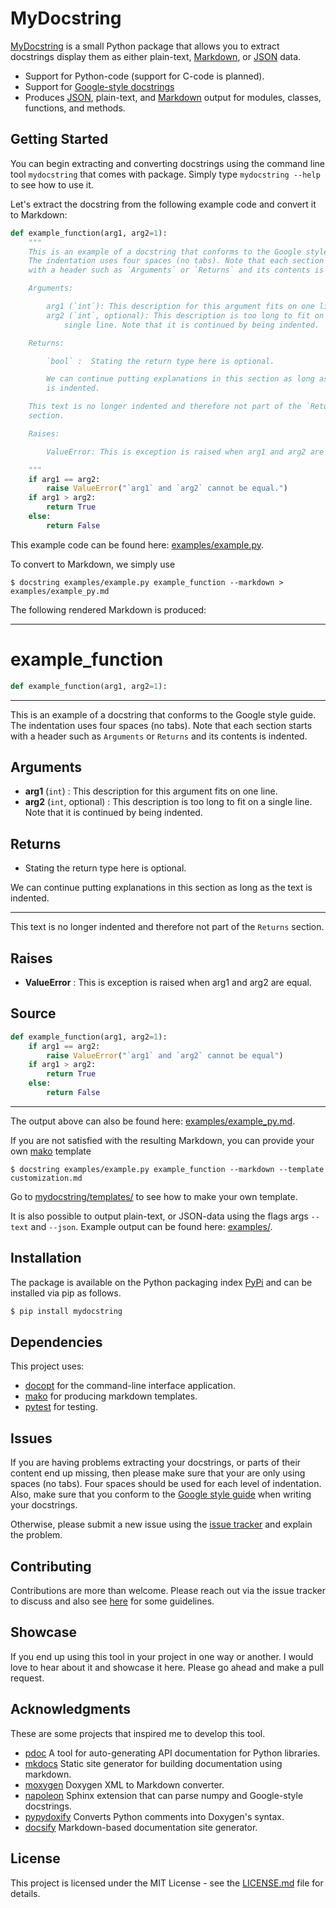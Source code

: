 # MyDocstring
[MyDocstring](README.md) is a small Python package that allows you to extract docstrings display them as either plain-text, [Markdown](http://commonmark.org/), or [JSON](https://www.json.org/) data.

* Support for Python-code  (support for C-code is planned).
* Support for [Google-style docstrings](http://google.github.io/styleguide/pyguide.html)
* Produces [JSON](https://www.json.org/), plain-text, and [Markdown](http://commonmark.org/) output for modules, classes, functions, and
  methods.

## Getting Started
You can begin extracting and converting docstrings using the command line tool
`mydocstring` that comes with package. Simply type `mydocstring --help` to see how to use it. 

Let's extract the docstring from the following example code and convert it to
Markdown:
```python
def example_function(arg1, arg2=1):
    """
    This is an example of a docstring that conforms to the Google style guide. 
    The indentation uses four spaces (no tabs). Note that each section starts
    with a header such as `Arguments` or `Returns` and its contents is indented.

    Arguments:

        arg1 (`int`): This description for this argument fits on one line.
        arg2 (`int`, optional): This description is too long to fit on a
            single line. Note that it is continued by being indented. 

    Returns:

        `bool` :  Stating the return type here is optional.

        We can continue putting explanations in this section as long as the text
        is indented.

    This text is no longer indented and therefore not part of the `Returns`
    section.

    Raises:

        ValueError: This is exception is raised when arg1 and arg2 are equal.

    """
    if arg1 == arg2:
        raise ValueError("`arg1` and `arg2` cannot be equal.")
    if arg1 > arg2:
        return True
    else: 
        return False
```
This example code can be found here: [examples/example.py](examples/example.py).

To convert to Markdown, we simply use
```
$ docstring examples/example.py example_function --markdown > examples/example_py.md
```
The following rendered Markdown is produced: 

---
# example_function
```python
def example_function(arg1, arg2=1):
```

---


This is an example of a docstring that conforms to the Google style guide. 
The indentation uses four spaces (no tabs). Note that each section starts
with a header such as `Arguments` or `Returns` and its contents is indented.

## Arguments
* **arg1** (`int`) : This description for this argument fits on one line.
* **arg2** (`int`, optional) : This description is too long to fit on a
    single line. Note that it is continued by being indented. 


## Returns
*  Stating the return type here is optional.


We can continue putting explanations in this section as long as the text
is indented.

---
This text is no longer indented and therefore not part of the `Returns`
section.

## Raises
* **ValueError**  : This is exception is raised when arg1 and arg2 are equal.




## Source
```python
def example_function(arg1, arg2=1):
    if arg1 == arg2:
        raise ValueError("`arg1` and `arg2` cannot be equal")
    if arg1 > arg2:
        return True
    else: 
        return False

```

---
The output above can also be found here: [examples/example_py.md](examples/example_py.md).

If you are not satisfied with the resulting Markdown, you can provide your own
[mako](http://makotemplates.org) template

```
$ docstring examples/example.py example_function --markdown --template customization.md
```
Go to [mydocstring/templates/](mydocstring/templates/) to see how to make your own
template. 

It is also possible to output plain-text, or JSON-data using the flags args
`--text` and `--json`. Example output can be found here: [examples/](examples/).


## Installation
The package is available on the Python packaging index [PyPi](https://pypi.python.org/pypi) and can be installed via pip as follows.
```bash
$ pip install mydocstring
```

## Dependencies
This project uses:
* [docopt](http://docopt.org/) for the command-line interface application. 
* [mako](http://www.makotemplates.org/) for producing markdown templates.
* [pytest](https://docs.pytest.org/en/latest/) for testing.

## Issues
If you are having problems extracting your docstrings, or parts of their content
end up missing, then please make sure that your are only using spaces (no tabs).
Four spaces should be used for each level of indentation.
Also, make sure that you conform to the [Google style
guide](http://google.github.io/styleguide/pyguide.html) when writing your
docstrings. 

Otherwise, please submit a new issue using the [issue tracker](https://github.com/ooreilly/mydocstring/issues) and explain the problem. 

## Contributing
Contributions are more than welcome. Please reach out via the issue tracker to
discuss and also see [here](contributing.md) for
some guidelines.

##  Showcase 
If you end up using this tool in your project in one way or another. I would
love to hear about it and showcase it here. Please go ahead and make a pull
request. 

## Acknowledgments
These are some projects that inspired me to develop this tool. 
* [pdoc](https://github.com/BurntSushi/pdoc/) A tool for auto-generating API
  documentation for Python libraries.
* [mkdocs](http://www.mkdocs.org/) Static site generator for building
  documentation using markdown. 
* [moxygen](https://github.com/sourcey/moxygen) Doxygen XML to Markdown
  converter.
* [napoleon](https://pypi.python.org/pypi/sphinxcontrib-napoleon) Sphinx
  extension that can parse numpy and Google-style docstrings.
* [pypydoxify](https://pypi.python.org/pypi/doxypypy/0.8.8.6) Converts Python
  comments into Doxygen's syntax.
* [docsify](https://github.com/QingWei-Li/docsify/) Markdown-based documentation
  site generator.

## License

This project is licensed under the MIT License - see the
[LICENSE.md](LICENSE.md) file for details.
